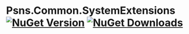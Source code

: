 # Psns.Common.SystemExtensions [![NuGet Version](http://img.shields.io/nuget/v/Psns.Common.SystemExtensions.svg?style=flat)](https://www.nuget.org/packages/Psns.Common.SystemExtensions/) [![NuGet Downloads](http://img.shields.io/nuget/dt/Psns.Common.SystemExtensions.svg?style=flat)](https://www.nuget.org/packages/Psns.Common.SystemExtensions/)